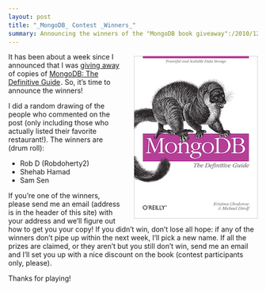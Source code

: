 ```yaml
---
layout: post
title: "_MongoDB_ Contest _Winners_"
summary: Announcing the winners of the "MongoDB book giveaway":/2010/12/30/mongodb-the-definitive-guide-giveaway.html.
---
```


<a href="http://www.amazon.com/gp/product/1449381561?ie=UTF8&tag=mikdir-20&linkCode=as2&camp=1789&creative=390957&creativeASIN=1449381561"><img src="/images/mongodb_tdg.jpg" width="250" height="328" style="float: right; padding: 0.5em 0 0.5em 2em;"></a>

It has been about a week since I announced that I was [giving
away](/2010/12/30/mongodb-the-definitive-guide-giveaway.html) of copies
of
<a href="http://www.amazon.com/gp/product/1449381561?ie=UTF8&tag=mikdir-20&linkCode=as2&camp=1789&creative=390957&creativeASIN=1449381561">MongoDB:
The Definitive
Guide</a><img src="http://www.assoc-amazon.com/e/ir?t=mikdir-20&l=as2&o=1&a=1449381561" width="1" height="1" border="0" alt="" style="border:none !important; margin:0px !important;" />.
So, it’s time to announce the winners!

I did a random drawing of the people who commented on the post (only
including those who actually listed their favorite restaurant!). The
winners are (drum roll):

-   Rob D (Robdoherty2)
-   Shehab Hamad
-   Sam Sen

If you’re one of the winners, please send me an email (address is in the
header of this site) with your address and we’ll figure out how to get
you your copy! If you didn’t win, don’t lose all hope: if any of the
winners don’t pipe up within the next week, I’ll pick a new name. If all
the prizes are claimed, or they aren’t but you still don’t win, send me
an email and I’ll set you up with a nice discount on the book (contest
participants only, please).

Thanks for playing!
